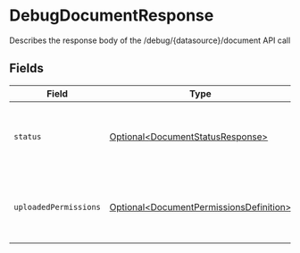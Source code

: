 # DebugDocumentResponse

Describes the response body of the /debug/{datasource}/document API call


## Fields

| Field                                                                                                | Type                                                                                                 | Required                                                                                             | Description                                                                                          |
| ---------------------------------------------------------------------------------------------------- | ---------------------------------------------------------------------------------------------------- | ---------------------------------------------------------------------------------------------------- | ---------------------------------------------------------------------------------------------------- |
| `status`                                                                                             | [Optional\<DocumentStatusResponse>](../../models/components/DocumentStatusResponse.md)               | :heavy_minus_sign:                                                                                   | Describes the document status response body                                                          |
| `uploadedPermissions`                                                                                | [Optional\<DocumentPermissionsDefinition>](../../models/components/DocumentPermissionsDefinition.md) | :heavy_minus_sign:                                                                                   | describes the access control details of the document                                                 |